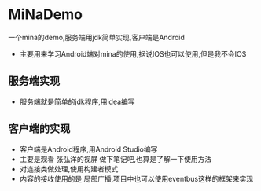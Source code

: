 # MiNaDemo
一个mina的demo,服务端用jdk简单实现,客户端是Android

- 主要用来学习Android端对mina的使用,据说IOS也可以使用,但是我不会IOS

## 服务端实现

- 服务端就是简单的jdk程序,用idea编写

## 客户端的实现

- 客户端是Android程序,用Android Studio编写
- 主要是观看 张弘洋的视屏 做下笔记吧,也算是了解一下使用方法
- 对连接类做处理,使用构建者模式
- 内容的接收使用的是 局部广播,项目中也可以使用eventbus这样的框架来实现